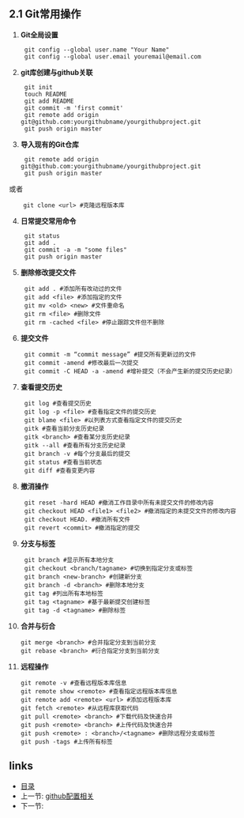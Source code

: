 ## 2.1 Git常用操作

1. **Git全局设置**

		git config --global user.name "Your Name"
		git config --global user.email youremail@email.com
2. **git库创建与github关联**
		
		git init 
		touch README
		git add README
		git commit -m 'first commit'
		git remote add origin git@github.com:yourgithubname/yourgithubproject.git
		git push origin master

3. **导入现有的Git仓库**  
		
		git remote add origin git@github.com:yourgithubname/yourgithubproject.git
		git push origin master
或者

		git clone <url> #克隆远程版本库 

4. **日常提交常用命令**
		
		git status
		git add .
		git commit -a -m "some files"
		git push origin master

5. **删除修改提交文件**


		git add . #添加所有改动过的文件 
	    git add <file> #添加指定的文件 
	    git mv <old> <new> #文件重命名 
	    git rm <file> #删除文件 
	    git rm -cached <file> #停止跟踪文件但不删除 
6. **提交文件** 

    	git commit -m “commit message” #提交所有更新过的文件 
    	git commit -amend #修改最后一次提交 
    	git commit -C HEAD -a -amend #增补提交（不会产生新的提交历史纪录）
7. **查看提交历史** 

    	git log #查看提交历史 
    	git log -p <file> #查看指定文件的提交历史 
    	git blame <file> #以列表方式查看指定文件的提交历史 
    	gitk #查看当前分支历史纪录 
    	gitk <branch> #查看某分支历史纪录 
    	gitk --all #查看所有分支历史纪录 
    	git branch -v #每个分支最后的提交 
    	git status #查看当前状态 
    	git diff #查看变更内容 

8. **撤消操作**
 
	    git reset -hard HEAD #撤消工作目录中所有未提交文件的修改内容 
	    git checkout HEAD <file1> <file2> #撤消指定的未提交文件的修改内容 
		git checkout HEAD. #撤消所有文件 
	    git revert <commit> #撤消指定的提交 

9. **分支与标签**
 
	    git branch #显示所有本地分支 
	    git checkout <branch/tagname> #切换到指定分支或标签 
	    git branch <new-branch> #创建新分支 
	    git branch -d <branch> #删除本地分支 
	    git tag #列出所有本地标签 
	    git tag <tagname> #基于最新提交创建标签 
	    git tag -d <tagname> #删除标签 

10. **合并与衍合** 
		
	    git merge <branch> #合并指定分支到当前分支 
	    git rebase <branch> #衍合指定分支到当前分支 

11. **远程操作**
 
	    git remote -v #查看远程版本库信息 
	    git remote show <remote> #查看指定远程版本库信息 
	    git remote add <remote> <url> #添加远程版本库 
	    git fetch <remote> #从远程库获取代码 
	    git pull <remote> <branch> #下载代码及快速合并 
	    git push <remote> <branch> #上传代码及快速合并 
	    git push <remote> : <branch>/<tagname> #删除远程分支或标签 
	    git push -tags #上传所有标签 

## links
  * [目录](<preface.md>)
  * 上一节: [github配置相关](01.2.md)
  * 下一节: 